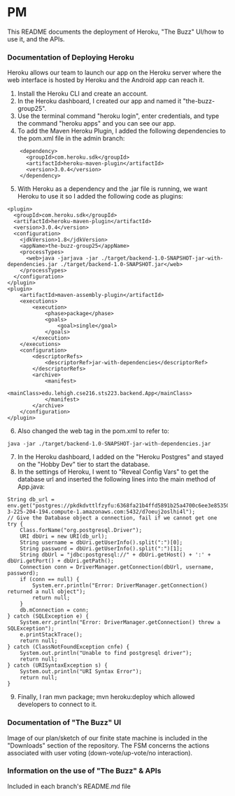 # PM #

This README documents the deployment of Heroku, "The Buzz" UI/how to use it, and the APIs.

### Documentation of Deploying Heroku ###
Heroku allows our team to launch our app on the Heroku server where the web interface is hosted by Heroku and the Android app can reach it.

1. Install the Heroku CLI and create an account.
2. In the Heroku dashboard, I created our app and named it "the-buzz-group25".
3. Use the terminal command "heroku login", enter credentials, and type the command "heroku apps" and you can see our app.
4. To add the Maven Heroku Plugin, I added the following dependencies to the pom.xml file in the admin branch:
```	
    <dependency>
      <groupId>com.heroku.sdk</groupId>
      <artifactId>heroku-maven-plugin</artifactId>
      <version>3.0.4</version>
    </dependency>
```
5. With Heroku as a dependency and the .jar file is running, we want Heroku to use it so I added the following code as plugins:
```
<plugin>
  <groupId>com.heroku.sdk</groupId>
  <artifactId>heroku-maven-plugin</artifactId>
  <version>3.0.4</version>
  <configuration>
    <jdkVersion>1.8</jdkVersion>
    <appName>the-buzz-group25</appName>
    <processTypes>
      <web>java -jarjava -jar ./target/backend-1.0-SNAPSHOT-jar-with-dependencies.jar ./target/backend-1.0-SNAPSHOT.jar</web>
    </processTypes>
  </configuration>
</plugin>
<plugin>
    <artifactId>maven-assembly-plugin</artifactId>
    <executions>
        <execution>
            <phase>package</phase>
            <goals>
                <goal>single</goal>
            </goals>
        </execution>
    </executions>
    <configuration>
        <descriptorRefs>
            <descriptorRef>jar-with-dependencies</descriptorRef>
        </descriptorRefs>
        <archive>
            <manifest>
                <mainClass>edu.lehigh.cse216.sts223.backend.App</mainClass>
            </manifest>
        </archive>
    </configuration>
</plugin>
```
6. Also changed the web tag in the pom.xml to refer to: 
```
java -jar ./target/backend-1.0-SNAPSHOT-jar-with-dependencies.jar
```
7. In the Heroku dashboard, I added on the "Heroku Postgres" and stayed on the "Hobby Dev" tier to start the database.
8. In the settings of Heroku, I went to "Reveal Config Vars" to get the database url and inserted the following lines into the main method of App.java:
```
String db_url = env.get("postgres://pkdkdvttlfzyfu:6368fa21b4ffd5891b25a4700c6ee3e85350bec637fd33aabd57879c6b97efe1@ec2-3-225-204-194.compute-1.amazonaws.com:5432/d7oeuj2oslhi4l");
// Give the Database object a connection, fail if we cannot get one
try {
    Class.forName("org.postgresql.Driver");
    URI dbUri = new URI(db_url);
    String username = dbUri.getUserInfo().split(":")[0];
    String password = dbUri.getUserInfo().split(":")[1];
    String dbUrl = "jdbc:postgresql://" + dbUri.getHost() + ':' + dbUri.getPort() + dbUri.getPath();
    Connection conn = DriverManager.getConnection(dbUrl, username, password);
    if (conn == null) {
        System.err.println("Error: DriverManager.getConnection() returned a null object");
        return null;
    }
    db.mConnection = conn;
} catch (SQLException e) {
    System.err.println("Error: DriverManager.getConnection() threw a SQLException");
    e.printStackTrace();
    return null;
} catch (ClassNotFoundException cnfe) {
    System.out.println("Unable to find postgresql driver");
    return null;
} catch (URISyntaxException s) {
    System.out.println("URI Syntax Error");
    return null;
}
```
9. Finally, I ran mvn package; mvn heroku:deploy which allowed developers to connect to it.

### Documentation of "The Buzz" UI ###
Image of our plan/sketch of our finite state machine is included in the "Downloads" section of the repository. The FSM concerns the actions associated with user voting (down-vote/up-vote/no interaction). 

### Information on the use of "The Buzz" & APIs ###
Included in each branch's README.md file